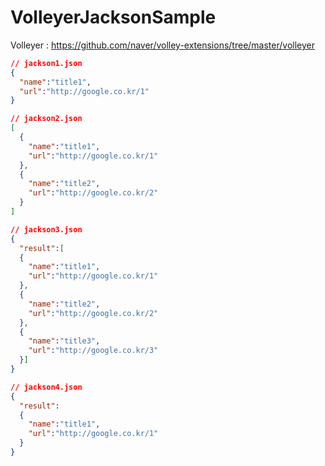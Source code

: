 # VolleyerJacksonSample
Volleyer : https://github.com/naver/volley-extensions/tree/master/volleyer


``` json
// jackson1.json
{
  "name":"title1",
  "url":"http://google.co.kr/1"
}
```

``` json
// jackson2.json
[
  {
    "name":"title1",
    "url":"http://google.co.kr/1"
  },
  {
    "name":"title2",
    "url":"http://google.co.kr/2"
  }
]
```

``` json
// jackson3.json
{
  "result":[
  {
    "name":"title1",
    "url":"http://google.co.kr/1"
  },
  {
    "name":"title2",
    "url":"http://google.co.kr/2"
  },
  {
    "name":"title3",
    "url":"http://google.co.kr/3"
  }]
}
```

``` json
// jackson4.json
{
  "result":
  {
    "name":"title1",
    "url":"http://google.co.kr/1"
  }
}
```
